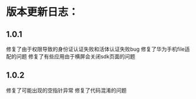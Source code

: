 # 版本更新日志：

## 1.0.1
修复了由于权限导致的身份证认证失败和活体认证失败bug
修复了华为手机file适配的问题
修复了有些应用由于横屏会关闭sdk页面的问题

## 1.0.2
修复了可能出现的空指针异常
修复了代码混淆的问题

